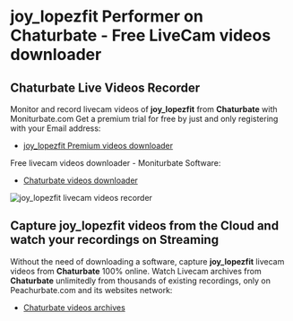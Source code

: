 # joy_lopezfit Performer on Chaturbate - Free LiveCam videos downloader

## Chaturbate Live Videos Recorder

Monitor and record livecam videos of **joy_lopezfit** from **Chaturbate** with Moniturbate.com
Get a premium trial for free by just and only registering with your Email address:
* [joy_lopezfit Premium videos downloader](https://moniturbate.com/request-demo-licence-key.html)

Free livecam videos downloader - Moniturbate Software:
* [Chaturbate videos downloader](https://moniturbate.com/moniturbate-download-software.html)

![joy_lopezfit livecam videos recorder](https://peachurnet.com/templates/moniturbate-software.png)


## Capture joy_lopezfit videos from the Cloud and watch your recordings on Streaming

Without the need of downloading a software, capture **joy_lopezfit** livecam videos from **Chaturbate** 100% online.
Watch Livecam archives from **Chaturbate** unlimitedly from thousands of existing recordings, only on Peachurbate.com and its websites network:
* [Chaturbate videos archives](https://peachurnet.com/)